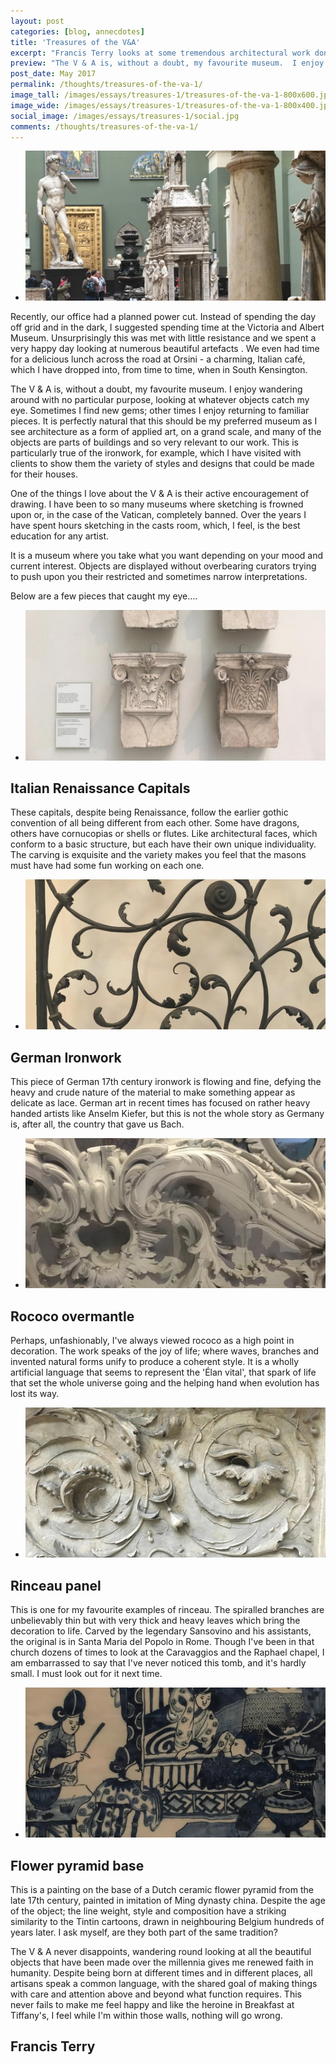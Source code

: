 ```yaml
---
layout: post
categories: [blog, annecdotes]
title: 'Treasures of the V&A'
excerpt: "Francis Terry looks at some tremendous architectural work done in Forth Worth, a city in North Central Texas"
preview: "The V & A is, without a doubt, my favourite museum.  I enjoy wandering around with no particular purpose, looking at whatever objects catch my eye. Sometimes I find new gems; other times I enjoy returning to familiar pieces..."
post_date: May 2017
permalink: /thoughts/treasures-of-the-va-1/
image_tall: /images/essays/treasures-1/treasures-of-the-va-1-800x600.jpg
image_wide: /images/essays/treasures-1/treasures-of-the-va-1-800x400.jpg
social_image: /images/essays/treasures-1/social.jpg
comments: /thoughts/treasures-of-the-va-1/
---
```


<ul class="list">
	<li class="full">
		<a class="fancybox" rel="group" href="/images/essays/treasures-1/treasures-of-the-va-1.jpg" title="Treasures of the V&A">
			<img class="full" src="/images/essays/treasures-1/thumbs/treasures-of-the-va-1.jpg" alt="Treasures of the V&A" />
		</a>
	</li>
</ul>

<p>
	Recently, our office had a planned power cut.  Instead of spending the day off grid and in the dark, I suggested spending time at the Victoria and Albert Museum. Unsurprisingly this was met with little resistance and we spent a very happy day looking at numerous beautiful artefacts . We even had time for a delicious lunch across the road at Orsini - a charming, Italian café, which I have dropped into, from time to time, when in South Kensington. 
</p><p>
	The V & A is, without a doubt, my favourite museum.  I enjoy wandering around with no particular purpose, looking at whatever objects catch my eye. Sometimes I find new gems; other times I enjoy returning to familiar pieces. It is perfectly natural that this should be my preferred museum as I see architecture as a form of applied art, on a grand scale, and many of the objects are parts of buildings and so very relevant to our work. This is particularly true of the ironwork, for example, which I have visited with clients to show them the variety of styles and designs that could be made for their houses.
</p><p>
	One of the things I love about the V & A is their active encouragement of drawing. I have been to so many museums where sketching is frowned upon or, in the case of the Vatican, completely banned. Over the years I have spent hours sketching in the casts room, which, I feel, is the best education for any artist.
</p><p>
	It is a museum where you take what you want depending on your mood and current interest.  Objects are displayed without overbearing curators trying to push upon you their restricted and sometimes narrow interpretations.  
</p><p>
	Below are a few pieces that caught my eye....
</p>

<ul class="list">
	<li class="full">
		<a class="fancybox" rel="group" href="/images/essays/treasures-1/italian-renaissance-capitals.jpg" title="Italian Renaissance Capitals">
			<img class="full" src="/images/essays/treasures-1/thumbs/italian-renaissance-capitals.jpg" alt="Italian Renaissance Capitals" />
		</a>
	</li>
</ul>

<h2>
	Italian Renaissance Capitals
</h2>
<p>
	These capitals, despite being Renaissance, follow the earlier gothic convention of all being different from each other. Some have dragons, others have cornucopias or shells or flutes. Like architectural faces, which conform to a basic structure, but each have their own unique individuality. The carving is exquisite and the variety makes you feel that the masons must have had some fun working on each one.
</p>

<ul class="list">
	<li class="full">
		<a class="fancybox" rel="group" href="/images/essays/treasures-1/german-ironwork.jpg" title="German Ironwork">
			<img class="full" src="/images/essays/treasures-1/thumbs/german-ironwork.jpg" alt="German Ironwork" />
		</a>
	</li>
</ul>

<h2>
	German Ironwork
</h2>
<p>
	This piece of German 17th century ironwork is flowing and fine, defying the heavy and crude nature of the material to make something appear as delicate as lace. German art in recent times has focused on rather heavy handed artists like Anselm Kiefer, but this is not the whole story as Germany is, after all, the country that gave us Bach.
</p>

<ul class="list">
	<li class="full">
		<a class="fancybox" rel="group" href="/images/essays/treasures-1/rococo-overmantle.jpg" title="Rococo overmantle">
			<img class="full" src="/images/essays/treasures-1/thumbs/rococo-overmantle.jpg" alt="Rococo overmantle" />
		</a>
	</li>
</ul>

<h2>
	Rococo overmantle
</h2>
<p>
	Perhaps, unfashionably, I've always viewed rococo as a high point in decoration. The work speaks of the joy of life; where waves, branches and invented natural forms unify to produce a coherent style. It is a wholly artificial language that seems to represent the 'Élan vital', that spark of life that set the whole universe going and the helping hand when evolution has lost its way.
</p>

<ul class="list">
	<li class="full">
		<a class="fancybox" rel="group" href="/images/essays/treasures-1/rinceau-panel.jpg" title="Rinceau panel">
			<img class="full" src="/images/essays/treasures-1/thumbs/rinceau-panel.jpg" alt="Rinceau panel" />
		</a>
	</li>
</ul>

<h2> 
	Rinceau panel
</h2>
<p>
	This is one for my favourite examples of rinceau. The spiralled branches are unbelievably thin but with very thick and heavy leaves which bring the decoration to life. Carved by the legendary Sansovino and his assistants, the original is in Santa Maria del Popolo in Rome. Though I've been in that church dozens of times to look at the Caravaggios and the Raphael chapel, I am embarrassed to say that I've never noticed this tomb, and it's hardly small. I must look out for it next time.
</p>

<ul class="list">
	<li class="full">
		<a class="fancybox" rel="group" href="/images/essays/treasures-1/flower-pyramid.jpg" title="Flower pyramid base">
			<img class="full" src="/images/essays/treasures-1/thumbs/flower-pyramid.jpg" alt="Flower pyramid base" />
		</a>
	</li>
</ul>

<h2>
	Flower pyramid base
</h2>
<p>
	This is a painting on the base of a Dutch ceramic flower pyramid from the late 17th century, painted in imitation of Ming dynasty china. Despite the age of the object; the line weight, style and composition have a striking similarity to the Tintin cartoons, drawn in neighbouring Belgium hundreds of years later.  I ask myself, are they both part of the same tradition? 
</p><p>
	The V & A never disappoints, wandering round looking at all the beautiful objects that have been made over the millennia gives me renewed faith in humanity. Despite being born at different times and in different places, all artisans speak a common language, with the shared goal of making things with care and attention above and beyond what function requires. This never fails to make me feel happy and like the heroine in Breakfast at Tiffany's, I feel while I'm within those walls, nothing will go wrong.
</p>

<h2>
	Francis Terry
</h2>